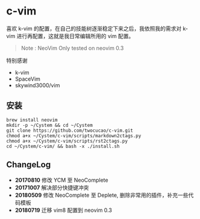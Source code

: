 # c-vim

喜欢 k-vim 的配置，在自己的技能树逐渐稳定下来之后，我依照我的需求对 k-vim 进行再配置，这就是我日常编辑所用的 vim 配置。

> Note : NeoVim Only tested on neovim 0.3

特别感谢

- k-vim
- SpaceVim
- skywind3000/vim

## 安装

```
brew install neovim
mkdir -p ~/Cystem && cd ~/Cystem
git clone https://github.com/twocucao/c-vim.git
chmod a+x ~/Cystem/c-vim/scripts/markdown2ctags.py
chmod a+x ~/Cystem/c-vim/scripts/rst2ctags.py
cd ~/Cystem/c-vim/ && bash -x ./install.sh
```

## ChangeLog

* **20170810** 修改 YCM 至 NeoComplete
* **20171007** 解决部分快捷键冲突
* **20180509** 修改 NeoComplete 至 Deplete, 删除非常用的插件，补充一些代码模板
* **20180719** 迁移 vim8 配置到 neovim 0.3

